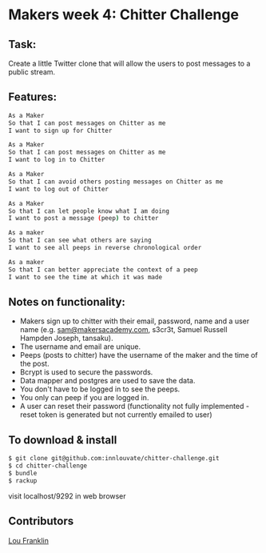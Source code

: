 Makers week 4: Chitter Challenge
=================
<!--[![Build Status](https://travis-ci.org/innlouvate/chitter-challenge.svg?branch=master)](https://travis-ci.org/innlouvate/chitter-challenge)-->

Task:
-------

Create a little Twitter clone that will allow the users to post messages to a public stream.

Features:
-------

```sh
As a Maker
So that I can post messages on Chitter as me
I want to sign up for Chitter

As a Maker
So that I can post messages on Chitter as me
I want to log in to Chitter

As a Maker
So that I can avoid others posting messages on Chitter as me
I want to log out of Chitter

As a Maker
So that I can let people know what I am doing  
I want to post a message (peep) to chitter

As a maker
So that I can see what others are saying  
I want to see all peeps in reverse chronological order

As a maker
So that I can better appreciate the context of a peep
I want to see the time at which it was made
```

Notes on functionality:
------

* Makers sign up to chitter with their email, password, name and a user name (e.g. sam@makersacademy.com, s3cr3t, Samuel Russell Hampden Joseph, tansaku).
* The username and email are unique.
* Peeps (posts to chitter) have the username of the maker and the time of the post.
* Bcrypt is used to secure the passwords.
* Data mapper and postgres are used to save the data.
* You don't have to be logged in to see the peeps.
* You only can peep if you are logged in.
* A user can reset their password (functionality not fully implemented - reset token is generated but not currently emailed to user)


To download & install
---------

```sh
$ git clone git@github.com:innlouvate/chitter-challenge.git
$ cd chitter-challenge
$ bundle
$ rackup
```
visit localhost/9292 in web browser


Contributors
-------------
[Lou Franklin](https://github.com/innlouvate)

